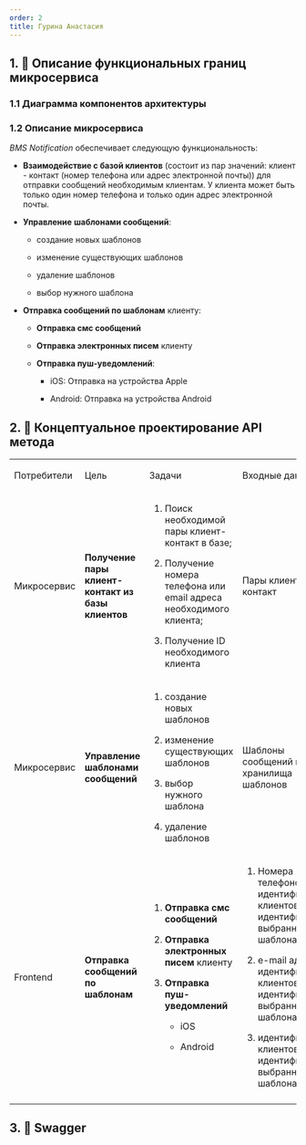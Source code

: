 ```yaml
---
order: 2
title: Гурина Анастасия
---
```


## 1\. 📖 Описание функциональных границ микросервиса

### 1\.1 Диаграмма компонентов архитектуры

<mermaid path="./fio-proektirovanie-api-2.mermaid" width="780px" height="202px"/>

### 1\.2 Описание микросервиса

*BMS Notification* обеспечивает следующую функциональность:

-  **Взаимодействие с базой клиентов** (состоит из пар значений: клиент - контакт (номер телефона или адрес электронной почты)) для отправки сообщений необходимым клиентам. У клиента может быть только один номер телефона и только один адрес электронной почты.

-  **Управление** **шаблонами сообщений**:

   -  создание новых шаблонов

   -  изменение существующих шаблонов

   -  удаление шаблонов

   -  выбор нужного шаблона

-  **Отправка сообщений по шаблонам** клиенту:

   -  **Отправка смс сообщений**

   -  **Отправка электронных писем** клиенту

   -  **Отправка пуш-уведомлений**:

      -  iOS: Отправка на устройства Apple

      -  Android: Отправка на устройства Android

## 2\. 🧩 Концептуальное проектирование API метода

<table header="row">
<colgroup><col width="156"/><col width="156"/><col width="156"/><col width="192"/><col width="239"/></colgroup>
<tr>
<td>

Потребители

</td>
<td>

Цель

</td>
<td>

Задачи

</td>
<td>

Входные данные

</td>
<td>

Выходные данные

</td>
</tr>
<tr>
<td>

Микросервис

</td>
<td>

**Получение пары клиент-контакт из базы клиентов**

</td>
<td>

1. Поиск необходимой пары клиент-контакт в базе;

2. Получение номера телефона или email адреса необходимого клиента;

3. Получение ID необходимого клиента

</td>
<td>

Пары клиент-контакт

</td>
<td>

1. Необходимая пара клиент-контакт

2. Номера телефонов, e-mail адреса

3. Идентификаторы клиентов

</td>
</tr>
<tr>
<td>

Микросервис

</td>
<td>

**Управление** **шаблонами сообщений**

</td>
<td>

1. создание новых шаблонов

2. изменение существующих шаблонов

3. выбор нужного шаблона

4. удаление шаблонов

</td>
<td>

Шаблоны сообщений из хранилища шаблонов

</td>
<td>

Идентификатор выбранного шаблона?

</td>
</tr>
<tr>
<td>

Frontend

</td>
<td>

**Отправка сообщений по шаблонам**

</td>
<td>

1. **Отправка смс сообщений**

2. **Отправка электронных писем** клиенту

3. **Отправка пуш-уведомлений**

   -  iOS

   -  Android

</td>
<td>

1. Номера телефонов, идентификаторы клиентов и идентификатор выбранного шаблона;

2.  e-mail адреса, идентификаторы клиентов и идентификатор выбранного шаблона;

3. идентификаторы клиентов и идентификатор выбранного шаблона

</td>
<td>



</td>
</tr>
<tr>
<td>



</td>
<td>



</td>
<td>



</td>
<td>



</td>
<td>



</td>
</tr>
</table>

## 3\. 🤝 Swagger

<openapi src="./fio-proektirovanie-api-2.yaml" flag="true"/>

### 